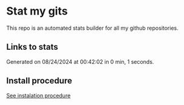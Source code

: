 # Stat my gits

This repo is an automated stats builder for all my github repositories.

## Links to stats


Generated on 08/24/2024 at 00:42:02 in 0 min, 1 seconds.

## Install procedure

[See instalation procedure](./src/install.md)
